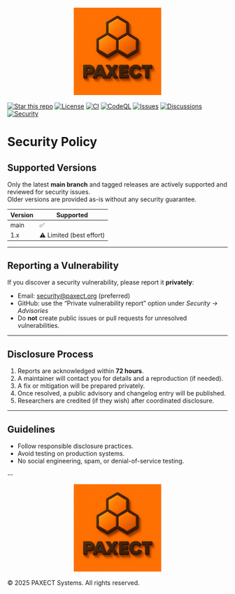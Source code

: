 <p align="center">
  <img src="docs/ChatGPT%20Image%202%20okt%202025,%2022_22_22.png" alt="PAXECT logo" width="200"/>
</p>

[![Star this repo](https://img.shields.io/badge/⭐%20Star-this%20repo-orange)](../../stargazers)
[![License](https://img.shields.io/badge/License-Apache_2.0-blue.svg)](./LICENSE)
[![CI](https://img.shields.io/badge/CI-passing-brightgreen.svg)](../../actions)
[![CodeQL](https://img.shields.io/badge/CodeQL-active-lightgrey.svg)](../../actions)
[![Issues](https://img.shields.io/badge/Issues-open-blue)](../../issues)
[![Discussions](https://img.shields.io/badge/Discuss-join-blue)](../../discussions)
[![Security](https://img.shields.io/badge/Security-responsible%20disclosure-informational)](./SECURITY.md)

# Security Policy

## Supported Versions

Only the latest **main branch** and tagged releases are actively supported and reviewed for security issues.  
Older versions are provided as-is without any security guarantee.

| Version | Supported |
|----------|------------|
| main     | ✅ |
| 1.x      | ⚠️ Limited (best effort) |

---

## Reporting a Vulnerability

If you discover a security vulnerability, please report it **privately**:

- Email: security@paxect.org (preferred)
- GitHub: use the “Private vulnerability report” option under *Security → Advisories*
- Do **not** create public issues or pull requests for unresolved vulnerabilities.

---

## Disclosure Process

1. Reports are acknowledged within **72 hours**.  
2. A maintainer will contact you for details and a reproduction (if needed).  
3. A fix or mitigation will be prepared privately.  
4. Once resolved, a public advisory and changelog entry will be published.  
5. Researchers are credited (if they wish) after coordinated disclosure.

---

## Guidelines

- Follow responsible disclosure practices.  
- Avoid testing on production systems.  
- No social engineering, spam, or denial-of-service testing.

--

 
 <p align="center">
  <img src="docs/ChatGPT%20Image%202%20okt%202025,%2022_22_22.png" alt="PAXECT logo" width="200"/>
</p>
© 2025 PAXECT Systems. All rights reserved.
